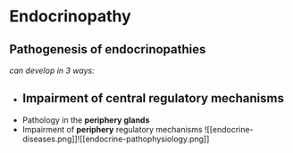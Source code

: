 # Endocrinopathy
## Pathogenesis of endocrinopathies
*can develop in 3 ways:*
- Impairment of **central** regulatory mechanisms
	- 
- Pathology in the **periphery glands**
- Impairment of **periphery** regulatory mechanisms
![[endocrine-diseases.png]]![[endocrine-pathophysiology.png]]
